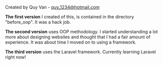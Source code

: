 Created by Quy Van - quy_1234@hotmail.com

**The first version** I created of this, is contained in the directory "before_oop". 
It was a hack job. 

**The second version** uses OOP methodology. I started understanding a lot more about designing websites and thought that I had a fair amount of experience. It was about time I moved on to using a framework.

**The third version** uses the Laravel framework. Currently learning Laravel right now!
